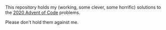 This repository holds my (working, some clever, some horrific) solutions to the [2020 Advent of Code](https://adventofcode.com/2020) problems.

Please don't hold them against me.

